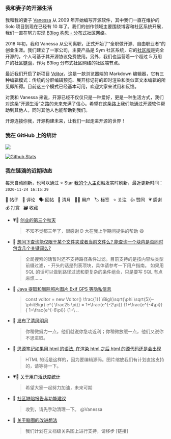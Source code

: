 ### 我和妻子的开源生活

我和我的妻子 [Vanessa](https://github.com/Vanessa219) 从 2009 年开始编写开源软件，其中我们一直在维护的 Solo 项目到现在已经有 10 年了。我们的创作领域主要围绕博客和社区系统开展，我们一直在努力实现 [B3log 构思 - 分布式社区网络](https://ld246.com/article/1546941897596)。

2018 年初，我和 Vanessa 从公司离职，正式开始了“全职做开源、自由职业者”的创业生涯。我们建立了一家公司，主要产品是 Sym 社区系统，它的[社区版](https://github.com/88250/symphony)是完全开源的，个人可基于其开源协议免费使用。另外，我们也运营着一个超过 5 万用户的社区[链滴](https://ld246.com)，作为 B3log 分布式社区网络的社区端节点。

最近我们开启了新项目 [Vditor](https://github.com/Vanessa219/vditor)，这是一款浏览器端的 Markdown 编辑器，它有三种编辑模式：传统的分屏编辑预览、展开标记符的即时渲染和类似富文本编辑的所见即所得。目前这三个模式已经基本可用，欢迎大家来试用和反馈。

对我和 Vanessa 来说，开源已经不仅仅只是一种爱好，更是一种生活方式，我们对这条“开源生活”之路的未来充满了信心。希望在这条路上我们能通过开源软件帮助到其他人，同时其他人也能帮助到我们。

开源连接你我，开源构建未来，让我们一起走进开源的世界！

### 我在 GitHub 上的统计

<a title="Hits" target="_blank" href="https://github.com/88250/88250"><img src="https://hits.b3log.org/88250/88250.svg"></a>

[![Github Stats](https://github-readme-stats.vercel.app/api?username=88250&show_icons=true)](https://github.com/88250)

<!--events start -->

### 我在链滴的近期动态

每天自动刷新，也可以通过 ⭐️ Star [我的个人主页](https://github.com/88250/88250)触发实时刷新，最近更新时间：`2020-11-24 16:15:29`

📝 帖子 &nbsp; 💬 评论 &nbsp; 🗣 回帖 &nbsp; 🌙 清月 &nbsp; 👨‍💻 用户 &nbsp; 🏷️ 标签 &nbsp; ⭐️ 关注 &nbsp; 👍 赞同 &nbsp; 💗 感谢 &nbsp; 💰 打赏 &nbsp; 🗃 收藏

* 💗💬 [创业的第三个秋天](https://ld246.com/article/1605011228596/comment/1606197704222#comments)

  > 不知不觉都三年了，很感谢 D 大在我上学期间提供的帮助 😄
* 💬 [想问下查询能仅限于某个文件夹或者当前文件么? 能查询一个块内是否同时包含几个关键词么?](https://ld246.com/article/1606187504571/comment/1606190401500#comments)

  > 全局搜索的话暂时还不支持路径条件过滤。目前支持的是按内容块类型前缀过滤，- 开头的话是列表项块，具体请参考一下用户指南。 如果用 SQL 的话可以做到路径过滤和更复杂的条件组合，只是要写 SQL 有点麻烦……
* 💬 [Java 提取和删除照片图片 Exif GPS 等隐私信息](https://ld246.com/article/1592708224683/comment/1606149716325#comments)

  > const vditor = new Vditor() \frac{1}{ \Bigl(\sqrt{\phi \sqrt{5}}-\phi\Bigr) e^{ \frac25 \pi}} = 1+\frac{e^{-2\pi}} {1+\frac{e^{-4\pi}} { 1+\frac{e^{-6\pi}} {1+\ ..
* 🌙 [发布了清风明月](https://ld246.com/member/88250/breezemoons/1606141318775)

  > 你稍微努力一点，他们就说你急功近利；你稍微放缓一点，他们又说你不思进取。
* 💬 [思源笔记如果用 html 的语法, 在渲染 html 之后 html 的源代码还是会出现](https://ld246.com/article/1606122246694/comment/1606123161306#comments)

  > HTML 的话是这样的，因为要编辑源码。图片缩放我们有计划直接支持的，请等待一下。
* 💗💬 [关于用户活跃度统计](https://ld246.com/article/1458624687933/comment/1606114226264#comments)

  > 希望大家一起努力加油，未来可期
* 💬 [社区缺陷报告与功能建议](https://ld246.com/article/1438049659432/comment/1606113342450#comments)

  > 收到，请先手动清理一下。 @Vanessa
* 💬 [关于脑图的改进想法](https://ld246.com/article/1606051210727/comment/1606055506907#comments)

  > 我们计划在文档级关系图上进行支持，请移步 [链接]


<!--events end -->
